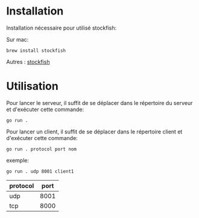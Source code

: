 # Installation
Installation nécessaire pour utilisé stockfish:

Sur mac: 
```
brew install stockfish
```

Autres : [stockfish](https://stockfishchess.org/download/)


# Utilisation

Pour lancer le serveur, il suffit de se déplacer dans le répertoire du serveur et d'exécuter cette commande:

```
go run .
```

Pour lancer un client, il suffit de se déplacer dans le répertoire client et d'exécuter cette commande:

```
go run . protocol port nom
```

exemple:
```
go run . udp 8001 client1
```

| protocol  | port  |
| --------- | --------- |
| udp | 8001 |
| tcp | 8000|

